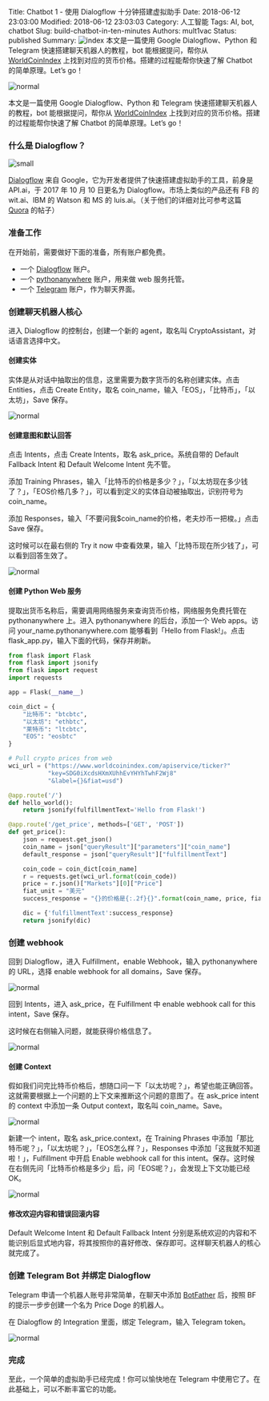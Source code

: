 Title: Chatbot 1 - 使用 Dialogflow 十分钟搭建虚拟助手
Date: 2018-06-12 23:03:00
Modified: 2018-06-12 23:03:03
Category: 人工智能
Tags: AI, bot, chatbot
Slug: build-chatbot-in-ten-minutes
Authors: mult1vac
Status: published
Summary: ![index]({filename}/images/2/os.jpg) 本文是一篇使用 Google Dialogflow、Python 和 Telegram 快速搭建聊天机器人的教程，bot 能根据提问，帮你从 [WorldCoinIndex](https://www.worldcoinindex.com/) 上找到对应的货币价格。搭建的过程能帮你快速了解 Chatbot 的简单原理。Let’s go！


![normal]({filename}/images/2/os.jpg)

本文是一篇使用 Google Dialogflow、Python 和 Telegram 快速搭建聊天机器人的教程，bot 能根据提问，帮你从 [WorldCoinIndex](https://www.worldcoinindex.com/) 上找到对应的货币价格。搭建的过程能帮你快速了解 Chatbot 的简单原理。Let’s go！

### 什么是 Dialogflow？

![small]({filename}/images/2/dialog-flow.png)

[Dialogflow](https://dialogflow.com/) 来自 Google，它为开发者提供了快速搭建虚拟助手的工具，前身是 API.ai，于 2017 年 10 月 10 日更名为 Dialogflow。市场上类似的产品还有 FB 的 wit.ai、IBM 的 Watson 和 MS 的 luis.ai。（关于他们的详细对比可参考这篇 [Quora](http://qr.ae/TUprvT) 的帖子）

### 准备工作

在开始前，需要做好下面的准备，所有账户都免费。

* 一个 [Dialogflow](https://dialogflow.com/) 账户。
* 一个 [pythonanywhere](www.pythonanywhere.com) 账户，用来做 web 服务托管。
* 一个 [Telegram](http://telegram.me/) 账户，作为聊天界面。

### 创建聊天机器人核心

进入 Dialogflow 的控制台，创建一个新的 agent，取名叫 CryptoAssistant，对话语言选择中文。

#### 创建实体

实体是从对话中抽取出的信息，这里需要为数字货币的名称创建实体。点击 Entities，点击 Create Entity，取名 coin_name，输入「EOS」，「比特币」，「以太坊」，Save 保存。

![normal]({filename}/images/2/entity.png)

#### 创建意图和默认回答

点击 Intents，点击 Create Intents，取名 ask_price。系统自带的 Default Fallback Intent 和 Default Welcome Intent 先不管。

添加 Training Phrases，输入「比特币的价格是多少？」，「以太坊现在多少钱了？」，「EOS价格几多？」，可以看到定义的实体自动被抽取出，识别符号为 coin_name。

添加 Responses，输入「不要问我$coin_name的价格，老夫炒币一把梭。」点击 Save 保存。

这时候可以在最右侧的 Try it now 中查看效果，输入「比特币现在所少钱了」，可以看到回答生效了。

![normal]({filename}/images/2/intents.png)

#### 创建 Python Web 服务

提取出货币名称后，需要调用网络服务来查询货币价格，网络服务免费托管在 pythonanywhere 上。进入 pythonanywhere 的后台，添加一个 Web apps。访问 your_name.pythonanywhere.com 能够看到「Hello from Flask!」。点击 flask_app.py，输入下面的代码，保存并刷新。

```python
from flask import Flask
from flask import jsonify
from flask import request
import requests

app = Flask(__name__)

coin_dict = {
	"比特币": "btcbtc",
	"以太坊": "ethbtc",
	"莱特币": "ltcbtc",
	"EOS": "eosbtc"
}

# Pull crypto prices from web
wci_url = ("https://www.worldcoinindex.com/apiservice/ticker?"
           "key=SDG0iXcdsHXmXUhhEvYHYhTwhF2Wj8"
           "&label={}&fiat=usd")

@app.route('/')
def hello_world():
    return jsonify(fulfillmentText='Hello from Flask!')

@app.route('/get_price', methods=['GET', 'POST'])
def get_price():
    json = request.get_json()
    coin_name = json["queryResult"]["parameters"]["coin_name"]
    default_response = json["queryResult"]["fulfillmentText"]

    coin_code = coin_dict[coin_name]
    r = requests.get(wci_url.format(coin_code))
    price = r.json()["Markets"][0]["Price"]
    fiat_unit = "美元"
    success_response = "{}的价格是{:.2f}{}".format(coin_name, price, fiat_unit)

    dic = {'fulfillmentText':success_response}
    return jsonify(dic)
```


### 创建 webhook

回到 Dialogflow，进入 Fulfillment，enable Webhook，输入 pythonanywhere 的 URL，选择 enable webhook for all domains，Save 保存。

![normal]({filename}/images/2/fulfillment.png)

回到 Intents，进入 ask_price，在 Fulfillment 中 enable webhook call for this intent，Save 保存。

这时候在右侧输入问题，就能获得价格信息了。

![normal]({filename}/images/2/price_no_context.png)

#### 创建 Context

假如我们问完比特币价格后，想随口问一下「以太坊呢？」，希望也能正确回答。这就需要根据上一个问题的上下文来推断这个问题的意图了。在 ask_price intent 的 context 中添加一条 Output context，取名叫 coin_name。Save。

![normal]({filename}/images/2/context1.png)

新建一个 intent，取名 ask_price.context，在 Training Phrases 中添加「那比特币呢？」，「以太坊呢？」，「EOS怎么样？」，Responses 中添加「这我就不知道啦！」，Fulfillment 中开启 Enable webhook call for this intent。保存。这时候在右侧先问「比特币价格是多少」后，问「EOS呢？」，会发现上下文功能已经 OK。

![normal]({filename}/images/2/context2.png)

#### 修改欢迎内容和错误回滚内容

Default Welcome Intent 和 Default Fallback Intent 分别是系统欢迎的内容和不能识别后显式地内容，将其按照你的喜好修改、保存即可。这样聊天机器人的核心就完成了。

### 创建 Telegram Bot 并绑定 Dialogflow

Telegram 申请一个机器人账号非常简单，在聊天中添加 [BotFather](https://telegram.me/botfather) 后，按照 BF 的提示一步步创建一个名为 Price Doge 的机器人。

在 Dialogflow 的 Integration 里面，绑定 Telegram，输入 Telegram token。

![normal]({filename}/images/2/chat1.jpeg)

### 完成

至此，一个简单的虚拟助手已经完成！你可以愉快地在 Telegram 中使用它了。在此基础上，可以不断丰富它的功能。